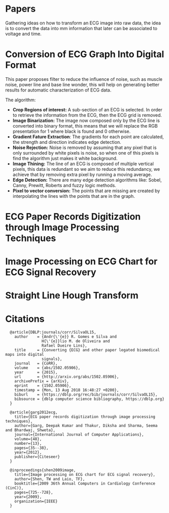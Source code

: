 # Papers

Gathering ideas on how to transform an ECG image into raw data, the idea is to convert the data into mm information that later can be associated to voltage and time.

Conversion of ECG Graph Into Digital Format
======

This paper proposes filter to reduce the influence of noise, such as muscle noise, power line and base line wonder, this will help on generating better results for automatic characterization of ECG data.

The algorithm:
  * __Crop Regions of interest:__ A sub-section of an ECG is selected. In order to retrieve the information from the ECG, then the ECG grid is removed.
  * __Image Binarization:__ The image now composed only by the ECG line is converted into binary format, this means that we will replace the RGB presentation for 1 where black is found and 0 otherwise.
  * __Gradient Fature Extraction__: The gradients for each point are calculated, the strength and direction indicates edge detection.
  * __Noise Rejection:__ Noise is removed by assuming that any pixel that is only surrounded by white pixels is noise, so when one of this pixels is find the algorithm just makes it white background.
  * __Image Thining:__ The line of an ECG is composed of multiple vertical pixels, this data is redundant so we aim to reduce this redundancy, we achieve that by removing extra pixel by running a moving average.
  * __Edge Detection:__ There are many edge detection algorithms like: Sobel, Canny, Prewitt, Roberts and fuzzy logic methods.
  * __Pixel to vector conversion:__ The points that are missing are created by interpolating the lines with the points that are in the graph. 


ECG Paper Records Digitization through Image Processing Techniques
======

Image Processing on ECG Chart for ECG Signal Recovery
======

Straight Line Hough Transform
======


Citations
======

```
  @article{DBLP:journals/corr/SilvaOL15,
    author    = {Andr{\'{e}} R. Gomes e Silva and
                H{\'{e}}lio M. de Oliveira and
                Rafael Dueire Lins},
    title     = {Converting {ECG} and other paper legated biomedical maps into digital
                signals},
    journal   = {CoRR},
    volume    = {abs/1502.05906},
    year      = {2015},
    url       = {http://arxiv.org/abs/1502.05906},
    archivePrefix = {arXiv},
    eprint    = {1502.05906},
    timestamp = {Mon, 13 Aug 2018 16:48:27 +0200},
    biburl    = {https://dblp.org/rec/bib/journals/corr/SilvaOL15},
    bibsource = {dblp computer science bibliography, https://dblp.org}
  }
  
  @article{garg2012ecg,
    title={ECG paper records digitization through image processing techniques},
    author={Garg, Deepak Kumar and Thakur, Diksha and Sharma, Seema and Bhardwaj, Shweta},
    journal={International Journal of Computer Applications},
    volume={48},
    number={13},
    pages={35--38},
    year={2012},
    publisher={Citeseer}
  }
  
  @inproceedings{shen2009image,
    title={Image processing on ECG chart for ECG signal recovery},
    author={Shen, TW and Laio, TF},
    booktitle={2009 36th Annual Computers in Cardiology Conference (CinC)},
    pages={725--728},
    year={2009},
    organization={IEEE}
  }
```
